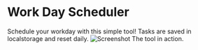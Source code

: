 # Work Day Scheduler
Schedule your workday with this simple tool! Tasks are saved in localstorage and reset daily.
![Screenshot](https://i.imgur.com/BgxXxBH.png)
The tool in action.
